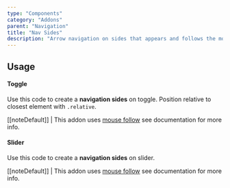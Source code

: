 ```yaml
---
type: "Components"
category: "Addons"
parent: "Navigation"
title: "Nav Sides"
description: "Arrow navigation on sides that appears and follows the mouse."
---
```


## Usage

#### Toggle

Use this code to create a **navigation sides** on toggle. Position relative to closest element with `.relative`.

[[noteDefault]]
| This addon uses [mouse follow](/components/addons/animation/mousefollow) see documentation for more info.

<demo>
  <demoinline src="vanilla/components/addons/navigation/navsides-toggle">
  </demoinline>
</demo>

#### Slider

Use this code to create a **navigation sides** on slider.

[[noteDefault]]
| This addon uses [mouse follow](/components/addons/animation/mousefollow) see documentation for more info.

<demo>
  <demoinline src="vanilla/components/addons/navigation/navsides-slider">
  </demoinline>
</demo>
